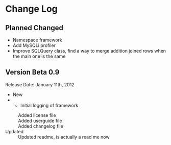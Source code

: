 Change Log
===========

Planned Changed
---------------
* Namespace framework</dd>
* Add MySQLi profiler</dd>
* Improve SQLQuery class, find a way to merge addition joined rows when the main one is the same</dd>


Version Beta 0.9
-----------------
Release Date: January 11th, 2012

* New
* * Initial logging of framework
<dl>
	<dd>Added license file</dd>
	<dd>Added userguide file</dd>
	<dd>Added changelog file</dd>
	<dt>Updated</dt>
	<dd>Updated readme, is actually a read me now</dd>	
</dl>


